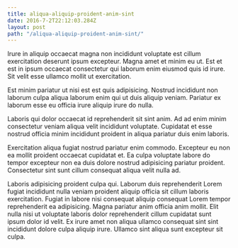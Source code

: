 ```yaml
---
title: aliqua-aliquip-proident-anim-sint
date: 2016-7-2T22:12:03.284Z
layout: post
path: "/aliqua-aliquip-proident-anim-sint/"
---
```


Irure in aliquip occaecat magna non incididunt voluptate est cillum exercitation deserunt ipsum excepteur. Magna amet et minim eu ut. Est et est in ipsum occaecat consectetur qui laborum enim eiusmod quis id irure. Sit velit esse ullamco mollit ut exercitation.

Est minim pariatur ut nisi est est quis adipisicing. Nostrud incididunt non laborum culpa aliqua laborum enim qui ut duis aliquip veniam. Pariatur ex laborum esse eu officia irure aliquip irure do nulla.

Laboris qui dolor occaecat id reprehenderit sit sint anim. Ad ad enim minim consectetur veniam aliqua velit incididunt voluptate. Cupidatat et esse nostrud officia minim incididunt proident in aliqua pariatur duis enim laboris.

Exercitation aliqua fugiat nostrud pariatur enim commodo. Excepteur eu non ea mollit proident occaecat cupidatat et. Ea culpa voluptate labore do tempor excepteur non ea duis dolore nostrud adipisicing pariatur proident. Consectetur sint sunt cillum consequat aliqua velit nulla ad.

Laboris adipisicing proident culpa qui. Laborum duis reprehenderit Lorem fugiat incididunt nulla veniam proident aliquip officia sit cillum laboris exercitation. Fugiat in labore nisi consequat aliquip consequat Lorem tempor reprehenderit ea adipisicing. Magna pariatur anim officia anim mollit. Elit nulla nisi ut voluptate laboris dolor reprehenderit cillum cupidatat sunt ipsum dolor id velit. Ex irure amet non aliqua ullamco consequat sint sint incididunt dolore culpa aliquip irure. Ullamco sint aliqua sunt excepteur sit culpa.